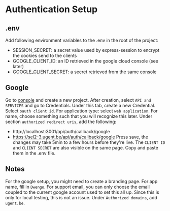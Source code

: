 # Authentication Setup

## .env

Add following environment variables to the .env in the root of the project:

- SESSION_SECRET: a secret value used by express-session to encrypt the cookies send to the clients
- GOOGLE_CLIENT_ID: an ID retrieved in the google cloud console (see later)
- GOOGLE_CLIENT_SECRET: a secret retrieved from the same console

## Google

Go to [console](https://console.cloud.google.com) and create a new project. After creation, select `API and SERVICES` and go to Credentials. Under this tab, create a new Credential. Select `oauth client id`. For application type: select `web application`. For name, choose something such that you will recognize this later. Under section `authorized redirect uris`, add the following:

- http://localhost:3001/api/auth/callback/google
- https://sel2-3.ugent.be/api/auth/callback/google
  Press save, the changes may take 5min to a few hours before they're live. The `CLIENT ID` and `CLIENT SECRET` are also visible on the same page. Copy and paste them in the .env file.

## Notes

For the google setup, you might need to create a branding page. For app name, fill in `Dwengo`. For support email, you can only choose the email coupled to the current google account used to set this all up. Since this is only for local testing, this is not an issue. Under `Authorized domains`, add `ugent.be`.
